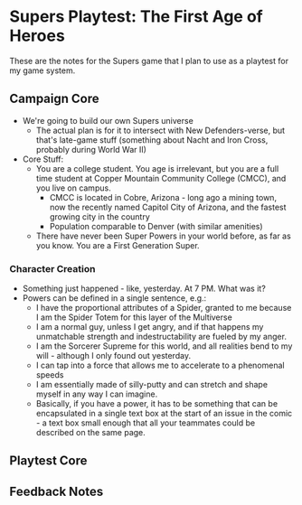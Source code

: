 # Supers Playtest: The First Age of Heroes

These are the notes for the Supers game that I plan to use as a playtest for my game system.

## Campaign Core

- We're going to build our own Supers universe
  - The actual plan is for it to intersect with New Defenders-verse, but that's late-game stuff (something about Nacht and Iron Cross, probably during World War II)
- Core Stuff:
  - You are a college student. You age is irrelevant, but you are a full time student at Copper Mountain Community College (CMCC), and you live on campus.
    - CMCC is located in Cobre, Arizona - long ago a mining town, now the recently named Capitol City of Arizona, and the fastest growing city in the country
    - Population comparable to Denver (with similar amenities)
  - There have never been Super Powers in your world before, as far as you know. You are a First Generation Super.

### Character Creation

- Something just happened - like, yesterday. At 7 PM. What was it?
- Powers can be defined in a single sentence, e.g.:
  - I have the proportional attributes of a Spider, granted to me because I am the Spider Totem for this layer of the Multiverse
  - I am a normal guy, unless I get angry, and if that happens my unmatchable strength and indestructability are fueled by my anger.
  - I am the Sorcerer Supreme for this world, and all realities bend to my will - although I only found out yesterday.
  - I can tap into a force that allows me to accelerate to a phenomenal speeds
  - I am essentially made of silly-putty and can stretch and shape myself in any way I can imagine.
  - Basically, if you have a power, it has to be something that can be encapsulated in a single text box at the start of an issue in the comic - a text box small enough that all your teammates could be described on the same page.

## Playtest Core

## Feedback Notes